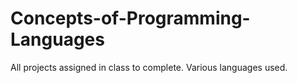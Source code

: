 # Concepts-of-Programming-Languages

All projects assigned in class to complete. Various languages used. 
